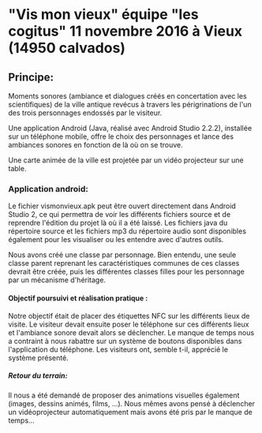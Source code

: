 # "Vis mon vieux" équipe "les cogitus" 11 novembre 2016 à Vieux (14950 calvados)

## Principe:
Moments sonores (ambiance et dialogues créés en concertation avec les scientifiques) de la ville antique revécus à travers les périgrinations de l'un des trois personnages endossés par le visiteur.

Une application Android (Java, réalisé avec Android Studio 2.2.2), installée sur un téléphone mobile, offre le choix des personnages et lance des ambiances sonores en fonction de là où on se trouve.

Une carte animée de la ville est projetée par un vidéo projecteur sur une table.

### Application android:
Le fichier vismonvieux.apk peut être ouvert directement dans Android Studio 2, ce qui permettra de voir les différents fichiers source et de reprendre l'édition du projet là où il a été laissé.
Les fichiers java du répertoire source et les fichiers mp3 du répertoire audio sont disponibles également pour les visualiser ou les entendre avec d'autres outils.

Nous avons créé une classe par personnage. Bien entendu, une seule classe parent reprenant les caractéristiques communes de ces classes devrait être créée, puis les différentes classes filles pour les personnage par un mécanisme d'héritage.

#### Objectif poursuivi et réalisation pratique :
Notre objectif était de placer des étiquettes NFC sur les différents lieux de visite. Le visiteur devait ensuite poser le téléphone sur ces différents lieux et l'ambiance sonore devait alors se déclencher. Le manque de temps nous a contraint à nous rabattre sur un système de boutons disponibles dans l'application du téléphone. Les visiteurs ont, semble t-il, apprécié le système présenté.

##### Retour du terrain:
Il nous a été demandé de proposer des animations visuelles également (images, dessins animés, films, ...). Nous mêmes avons pensé à déclencher un vidéoprojecteur automatiquement mais avons été pris par le manque de temps...

